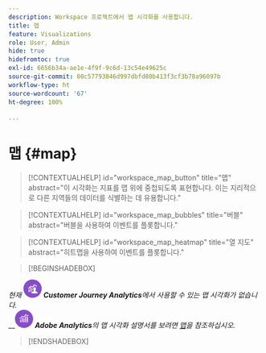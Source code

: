```yaml
---
description: Workspace 프로젝트에서 맵 시각화를 사용합니다.
title: 맵
feature: Visualizations
role: User, Admin
hide: true
hidefromtoc: true
exl-id: 6656b34a-ae1e-4f9f-9c6d-13c54e49625c
source-git-commit: 00c57793846d997dbfd80b413f3cf3b78a96097b
workflow-type: ht
source-wordcount: '67'
ht-degree: 100%

---
```


# 맵 {#map}

<!-- markdownlint-disable MD034 -->

>[!CONTEXTUALHELP]
>id="workspace_map_button"
>title="맵"
>abstract="이 시각화는 지표를 맵 위에 중첩되도록 표현합니다. 이는 지리적으로 다른 지역들의 데이터를 식별하는 데 유용합니다."

<!-- markdownlint-enable MD034 -->

<!-- markdownlint-disable MD034 -->

>[!CONTEXTUALHELP]
>id="workspace_map_bubbles"
>title="버블"
>abstract="버블을 사용하여 이벤트를 플롯합니다."

<!-- markdownlint-enable MD034 -->

<!-- markdownlint-disable MD034 -->

>[!CONTEXTUALHELP]
>id="workspace_map_heatmap"
>title="열 지도"
>abstract="히트맵을 사용하여 이벤트를 플롯합니다."

<!-- markdownlint-enable MD034 -->

>[!BEGINSHADEBOX]

_현재_ ![CustomerJourneyAnalytics](/help/assets/icons/CustomerJourneyAnalytics.svg) _**Customer Journey Analytics**&#x200B;에서 사용할 수 있는 맵 시각화가 없습니다._<br/>__![AdobeAnalytics](/help/assets/icons/AdobeAnalytics.svg) _**Adobe Analytics**&#x200B;의 맵 시각화 설명서를 보려면 [맵](https://experienceleague.adobe.com/ko/docs/analytics/analyze/analysis-workspace/visualizations/map-visualization)을 참조하십시오._

>[!ENDSHADEBOX]
